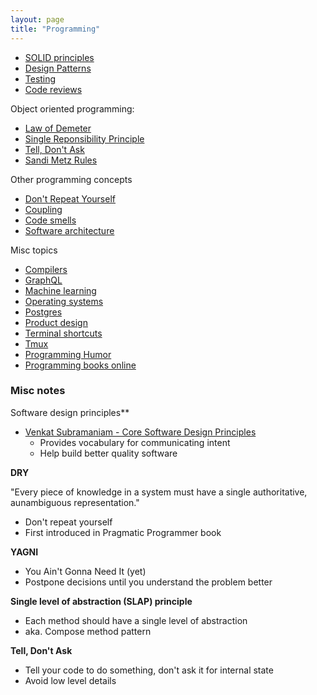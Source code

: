 ```yaml
---
layout: page
title: "Programming"
---
```


- [SOLID principles](/notes/solid)
- [Design Patterns](/notes/design-patterns)
- [Testing](/notes/testing/)
- [Code reviews](/notes/code-reviews/)

Object oriented programming:

- [Law of Demeter](/notes/demeter/)
- [Single Reponsibility Principle](/notes/single-responsibility-principle/)
- [Tell, Don't Ask](/notes/tell-dont-ask/)
- [Sandi Metz Rules](/notes/sandi-metz-rules/)

Other programming concepts

- [Don't Repeat Yourself](/notes/dry/)
- [Coupling](/notes/coupling/)
- [Code smells](/notes/code-smells)
- [Software architecture](/notes/architecture/)

Misc topics

- [Compilers](/notes/compilers/)
- [GraphQL](/notes/graphql/)
- [Machine learning](/notes/machine-learning/)
- [Operating systems](/notes/os/)
- [Postgres](/notes/postgres/)
- [Product design](/notes/product-design/)
- [Terminal shortcuts](/notes/terminal-shortcuts/)
- [Tmux](/notes/tmux/)
- [Programming Humor](/notes/programming-humor/)
- [Programming books online](/notes/programming-books/)

### Misc notes

Software design principles**

- [Venkat Subramaniam - Core Software Design Principles](https://vimeo.com/97541185)
  - Provides vocabulary for communicating intent
  - Help build better quality software

**DRY**

"Every piece of knowledge in a system must have
a single authoritative, aunambiguous representation."

- Don't repeat yourself
- First introduced in Pragmatic Programmer book

**YAGNI**

- You Ain't Gonna Need It (yet)
- Postpone decisions until you understand the problem better

**Single level of abstraction (SLAP) principle**

- Each method should have a single level of abstraction
- aka. Compose method pattern

**Tell, Don't Ask**

- Tell your code to do something, don't ask it for internal state
- Avoid low level details
